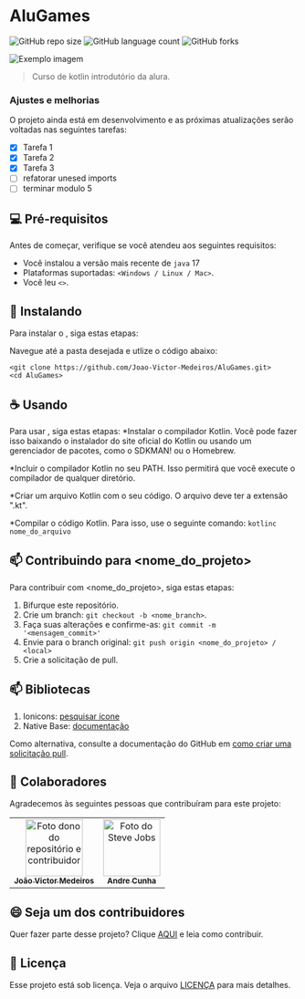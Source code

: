 # AluGames

![GitHub repo size](https://img.shields.io/github/repo-size/Joao-Victor-Medeiros/VollApp?style=for-the-badge)
![GitHub language count](https://img.shields.io/github/languages/count/Joao-Victor-Medeiros/VollApp?style=for-the-badge)
![GitHub forks](https://img.shields.io/github/forks/Joao-Victor-Medeiros/VollApp?style=for-the-badge)

<img src="https://github.com/Joao-Victor-Medeiros/AluGames/assets/53875554/b4441e9d-c508-4f24-956d-2b7cddb6d46e" alt="Exemplo imagem">

> Curso de kotlin introdutório da alura.

### Ajustes e melhorias

O projeto ainda está em desenvolvimento e as próximas atualizações serão voltadas nas seguintes tarefas:

- [x] Tarefa 1
- [x] Tarefa 2
- [x] Tarefa 3
- [ ] refatorar unesed imports
- [ ] terminar modulo 5

## 💻 Pré-requisitos

Antes de começar, verifique se você atendeu aos seguintes requisitos:

* Você instalou a versão mais recente de `java` 17 
* Plataformas suportadas: `<Windows / Linux / Mac>`.
* Você leu `<>`.

## 🚀 Instalando <AluGames>

Para instalar o <Alugames>, siga estas etapas:

Navegue até a pasta desejada e utlize o código abaixo:
```
<git clone https://github.com/Joao-Victor-Medeiros/AluGames.git>
<cd AluGames>
```

## ☕ Usando <VollApp>

Para usar <AluGames>, siga estas etapas:
*Instalar o compilador Kotlin. Você pode fazer isso baixando o instalador do site oficial do Kotlin ou usando um gerenciador de pacotes, como o SDKMAN! ou o Homebrew.

*Incluir o compilador Kotlin no seu PATH. Isso permitirá que você execute o compilador de qualquer diretório.

*Criar um arquivo Kotlin com o seu código. O arquivo deve ter a extensão ".kt".

*Compilar o código Kotlin. Para isso, use o seguinte comando:
`kotlinc nome_do_arquivo`

## 📫 Contribuindo para <nome_do_projeto>

Para contribuir com <nome_do_projeto>, siga estas etapas:

1. Bifurque este repositório.
2. Crie um branch: `git checkout -b <nome_branch>`.
3. Faça suas alterações e confirme-as: `git commit -m '<mensagem_commit>'`
4. Envie para o branch original: `git push origin <nome_do_projeto> / <local>`
5. Crie a solicitação de pull.

## 📫 Bibliotecas

1. Ionicons: [pesquisar ícone](https://icons.expo.fyi/Index)
2. Native Base: [documentação](https://docs.nativebase.io/getting-started)


Como alternativa, consulte a documentação do GitHub em [como criar uma solicitação pull](https://help.github.com/en/github/collaborating-with-issues-and-pull-requests/creating-a-pull-request).

## 🤝 Colaboradores

Agradecemos às seguintes pessoas que contribuíram para este projeto:

<table>
  <tr>
    <td align="center">
      <a href="#">
        <img src="https://avatars.githubusercontent.com/u/53875554?s=400&u=8796e5e7014e7de758b401d14eb4a5310225424e&v=4" width="100px;" alt="Foto dono do repositório e contribuidor"/><br>
        <sub>
          <b>João Victor Medeiros</b>
        </sub>
      </a>
    </td>
    <td align="center">
      <a href="#">
        <img src="https://avatars.githubusercontent.com/u/54721131?v=4" width="100px;" alt="Foto do Steve Jobs"/><br>
        <sub>
          <b>Andre Cunha</b>
        </sub>
      </a>
    </td>
  </tr>
</table>

## 😄 Seja um dos contribuidores

Quer fazer parte desse projeto? Clique [AQUI](CONTRIBUTING.md) e leia como contribuir.

## 📝 Licença

Esse projeto está sob licença. Veja o arquivo [LICENÇA](LICENSE.md) para mais detalhes.

